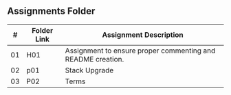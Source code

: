 ##  Assignments Folder

|   #   | Folder Link | Assignment Description |
| :---: | ----------- | ---------------------- |
|  01   |     H01     |  Assignment to ensure proper commenting and README creation.      |
|  02   |     p01     |  Stack Upgrade  |
|  03   |     P02     |  Terms  |
